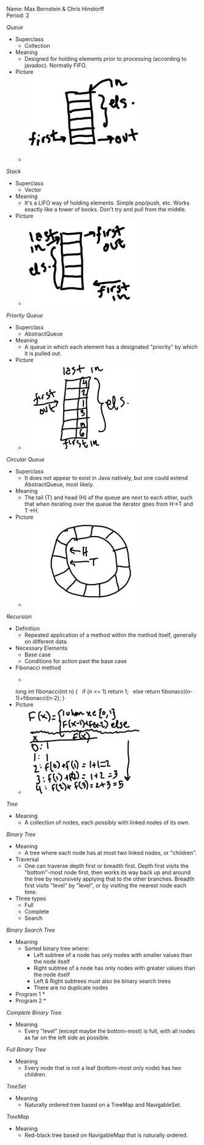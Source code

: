 Name: Max Bernstein & Chris Hinstorff<br>
Period: 2

*Queue*
* Superclass
  * Collection
* Meaning
  * Designed for holding elements prior to processing (according to javadoc). Normally FIFO.
* Picture
  * <img src="queue.png" width="300" />
  
*Stack*
* Superclass
  * Vector
* Meaning
  * It's a LIFO way of holding elements. Simple pop/push, etc. Works exactly like a tower of books. Don't try and pull from the middle.
* Picture
  * <img src="stack.png" width="300" />

*Priority Queue*
* Superclass
  * AbstractQueue
* Meaning
  * A queue in which each element has a designated "priority" by which it is pulled out.
* Picture
  * <img src="pqueue.png" width="300" />

*Circular Queue*
* Superclass
  * It does not appear to exist in Java natively, but one could extend AbstractQueue, most likely.
* Meaning
  * The tail (T) and head (H) of the queue are next to each other, such that when iterating over the queue the iterator goes from H-&gt;T and T-&gt;H.
* Picture
  * <img src="cqueue.png" width="300" />

*Recursion*
* Definition
  * Repeated application of a method within the method itself, generally on different data.
* Necessary Elements
  * Base case
  * Conditions for action past the base case
* Fibonacci method
  * <pre>
  long int fibonacci(int n) {
  &nbsp;&nbsp;if (n <= 1) return 1;
  &nbsp;&nbsp;else return fibonacci(n-1)+fibonacci(n-2);
  }
  </pre>
* Picture
  * <img src="fibonacci.png" width="300" />

*Tree*
* Meaning
  * A collection of nodes, each possibly with linked nodes of its own.

*Binary Tree*
* Meaning
  * A tree where each node has at most two linked nodes, or "children".
* Traversal
  * One can traverse depth first or breadth first. Depth first visits the "bottom"-most node first, then works its way back up and around the tree by recursively applying that to the other branches. Breadth first visits "level" by "level", or by visiting the nearest node each time.
* Three types
  * Full
  * Complete
  * Search

*Binary Search Tree*
* Meaning
  * Sorted binary tree where:
    * Left subtree of a node has only nodes with smaller values than the node itself
    * Right subtree of a node has only nodes with greater values than the node itself
    * Left & Right subtrees must also be binary search trees
    * There are no duplicate nodes
* Program 1
  * 
* Program 2
  * 

*Complete Binary Tree*
* Meaning
  * Every "level" (except maybe the bottom-most) is full, with all nodes as far on the left side as possible.

*Full Binary Tree*
* Meaning
  * Every node that is not a leaf (bottom-most only node) has two children.

*TreeSet*
* Meaning
  * Naturally ordered tree based on a TreeMap and NavigableSet.

*TreeMap*
* Meaning
  * Red-black tree based on NavigableMap that is naturally ordered.
